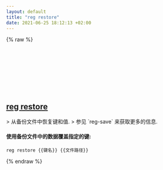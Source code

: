 ```yaml
---
layout: default
title: "reg restore"
date: 2021-06-25 18:12:13 +02:00
---
```

{% raw %}
<h2 id="reg-restore">
  <a href="/zh/windows/reg-restore.html">reg restore</a> <a href="#reg-restore"><svg class="icon">
    <use href="/assets/images/unicode_sprite.svg#link" />
  </svg></a>
</h2>
> 从备份文件中恢复键和值.
> 参见 `reg-save` 来获取更多的信息.

#### 使用备份文件中的数据覆盖指定的键:
```shell
reg restore {{键名}} {{文件路径}}
```
{% endraw %}